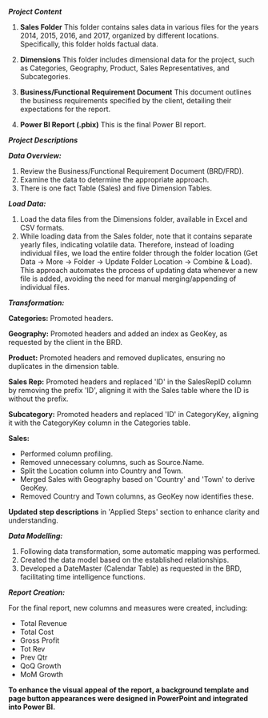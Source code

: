 ***Project Content***

1) **Sales Folder**
   This folder contains sales data in various files for the years 2014, 2015, 2016, and 2017, organized by different locations. Specifically, this folder holds factual data.

2) **Dimensions**
   This folder includes dimensional data for the project, such as Categories, Geography, Product, Sales Representatives, and Subcategories.

3) **Business/Functional Requirement Document**
    This document outlines the business requirements specified by the client, detailing their expectations for the report.

4) **Power BI Report (.pbix)**
   This is the final Power BI report.


*****Project Descriptions*****

***Data Overview:***

1) Review the Business/Functional Requirement Document (BRD/FRD).
2) Examine the data to determine the appropriate approach.
3) There is one fact Table (Sales) and five Dimension Tables.

***Load Data:***

1) Load the data files from the Dimensions folder, available in Excel and CSV formats.
2) While loading data from the Sales folder, note that it contains separate yearly files, indicating volatile data. Therefore, instead of loading individual files, we load the entire folder through the folder location (Get Data → More → Folder → Update Folder Location → Combine & Load). This approach automates the process of updating data whenever a new file is added, avoiding the need for manual merging/appending of individual files.

***Transformation:***

**Categories:** Promoted headers.

**Geography:** Promoted headers and added an index as GeoKey, as requested by the client in the BRD.

**Product:** Promoted headers and removed duplicates, ensuring no duplicates in the dimension table.

**Sales Rep:** Promoted headers and replaced 'ID' in the SalesRepID column by removing the prefix 'ID', aligning it with the Sales table where the ID is without the prefix.

**Subcategory:** Promoted headers and replaced 'ID' in CategoryKey, aligning it with the CategoryKey column in the Categories table.

**Sales:** 
* Performed column profiling.
* Removed unnecessary columns, such as Source.Name.
* Split the Location column into Country and Town.
* Merged Sales with Geography based on 'Country' and 'Town' to derive GeoKey.
* Removed Country and Town columns, as GeoKey now identifies these.

**Updated step descriptions** in 'Applied Steps' section to enhance clarity and understanding.

***Data Modelling:***

1) Following data transformation, some automatic mapping was performed.
2) Created the data model based on the established relationships.
3) Developed a DateMaster (Calendar Table) as requested in the BRD, facilitating time intelligence functions.

***Report Creation:***

For the final report, new columns and measures were created, including:
* Total Revenue
* Total Cost
* Gross Profit
* Tot Rev
* Prev Qtr
* QoQ Growth
* MoM Growth

**To enhance the visual appeal of the report, a background template and page button appearances were designed in PowerPoint and integrated into Power BI.**
